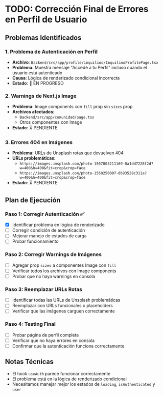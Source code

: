 # TODO: Corrección Final de Errores en Perfil de Usuario

## Problemas Identificados

### 1. Problema de Autenticación en Perfil
- **Archivo**: `Backend/src/app/profile/inquilino/InquilinoProfilePage.tsx`
- **Problema**: Muestra mensaje "Accedé a tu Perfil" incluso cuando el usuario está autenticado
- **Causa**: Lógica de renderizado condicional incorrecta
- **Estado**: 🔄 EN PROGRESO

### 2. Warnings de Next.js Image
- **Problema**: Image components con `fill` prop sin `sizes` prop
- **Archivos afectados**:
  - `Backend/src/app/comunidad/page.tsx`
  - Otros componentes con Image
- **Estado**: ⏳ PENDIENTE

### 3. Errores 404 en Imágenes
- **Problema**: URLs de Unsplash rotas que devuelven 404
- **URLs problemáticas**:
  - `https://images.unsplash.com/photo-1507003211169-0a1dd7228f2d?w=400&h=400&fit=crop&crop=face`
  - `https://images.unsplash.com/photo-1560250097-0b93528c311a?w=400&h=400&fit=crop&crop=face`
- **Estado**: ⏳ PENDIENTE

## Plan de Ejecución

### Paso 1: Corregir Autenticación ✅
- [x] Identificar problema en lógica de renderizado
- [ ] Corregir condición de autenticación
- [ ] Mejorar manejo de estados de carga
- [ ] Probar funcionamiento

### Paso 2: Corregir Warnings de Imágenes
- [ ] Agregar prop `sizes` a componentes Image con `fill`
- [ ] Verificar todos los archivos con Image components
- [ ] Probar que no haya warnings en consola

### Paso 3: Reemplazar URLs Rotas
- [ ] Identificar todas las URLs de Unsplash problemáticas
- [ ] Reemplazar con URLs funcionales o placeholders
- [ ] Verificar que las imágenes carguen correctamente

### Paso 4: Testing Final
- [ ] Probar página de perfil completa
- [ ] Verificar que no haya errores en consola
- [ ] Confirmar que la autenticación funciona correctamente

## Notas Técnicas

- El hook `useAuth` parece funcionar correctamente
- El problema está en la lógica de renderizado condicional
- Necesitamos manejar mejor los estados de `loading`, `isAuthenticated` y `user`
